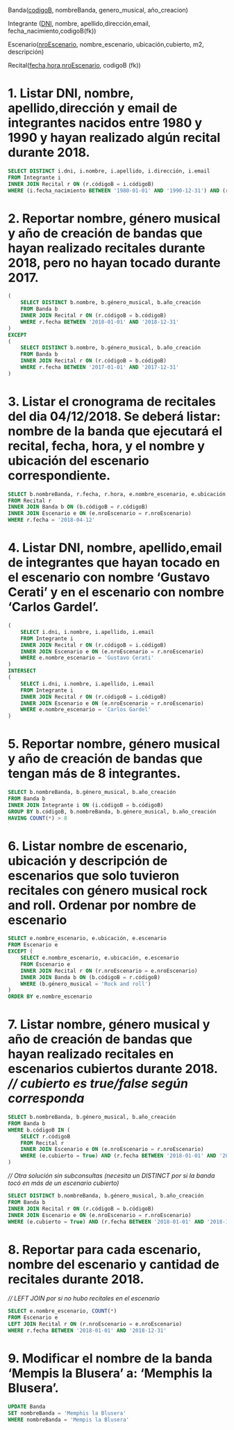 Banda(<ins>codigoB</ins>, nombreBanda, genero_musical, año_creacion)

Integrante (<ins>DNI</ins>, nombre, apellido,dirección,email, fecha_nacimiento,codigoB(fk))

Escenario(<ins>nroEscenario</ins>, nombre_escenario, ubicación,cubierto, m2, descripción)

Recital(<ins>fecha,hora,nroEscenario</ins>, codigoB (fk))

# 1. Listar DNI, nombre, apellido,dirección y email de integrantes nacidos entre 1980 y 1990 y hayan realizado algún recital durante 2018.

```sql
SELECT DISTINCT i.dni, i.nombre, i.apellido, i.dirección, i.email
FROM Integrante i
INNER JOIN Recital r ON (r.códigoB = i.códigoB)
WHERE (i.fecha_nacimiento BETWEEN '1980-01-01' AND '1990-12-31') AND (r.fecha BETWEEN '2018-01-01' AND '2018-12-31')
```

# 2. Reportar nombre, género musical y año de creación de bandas que hayan realizado recitales durante 2018, pero no hayan tocado durante 2017.

```sql
(
    SELECT DISTINCT b.nombre, b.género_musical, b.año_creación
    FROM Banda b
    INNER JOIN Recital r ON (r.códigoB = b.códigoB)
    WHERE r.fecha BETWEEN '2018-01-01' AND '2018-12-31'
)
EXCEPT
(
    SELECT DISTINCT b.nombre, b.género_musical, b.año_creación
    FROM Banda b
    INNER JOIN Recital r ON (r.códigoB = b.códigoB)
    WHERE r.fecha BETWEEN '2017-01-01' AND '2017-12-31'
)
```

# 3. Listar el cronograma de recitales del dia 04/12/2018. Se deberá listar: nombre de la banda que ejecutará el recital, fecha, hora, y el nombre y ubicación del escenario correspondiente.

```sql
SELECT b.nombreBanda, r.fecha, r.hora, e.nombre_escenario, e.ubicación
FROM Recital r
INNER JOIN Banda b ON (b.códigoB = r.códigoB)
INNER JOIN Escenario e ON (e.nroEscenario = r.nroEscenario)
WHERE r.fecha = '2018-04-12'
```

# 4. Listar DNI, nombre, apellido,email de integrantes que hayan tocado en el escenario con nombre ‘Gustavo Cerati’ y en el escenario con nombre ‘Carlos Gardel’.

```sql
(
    SELECT i.dni, i.nombre, i.apellido, i.email
    FROM Integrante i
    INNER JOIN Recital r ON (r.códigoB = i.códigoB)
    INNER JOIN Escenario e ON (e.nroEscenario = r.nroEscenario)
    WHERE e.nombre_escenario = 'Gustavo Cerati'
)
INTERSECT
(
    SELECT i.dni, i.nombre, i.apellido, i.email
    FROM Integrante i
    INNER JOIN Recital r ON (r.códigoB = i.códigoB)
    INNER JOIN Escenario e ON (e.nroEscenario = r.nroEscenario)
    WHERE e.nombre_escenario = 'Carlos Gardel'
)
```

# 5. Reportar nombre, género musical y año de creación de bandas que tengan más de 8 integrantes.

```sql
SELECT b.nombreBanda, b.género_musical, b.año_creación
FROM Banda b
INNER JOIN Integrante i ON (i.códigoB = b.códigoB)
GROUP BY b.códigoB, b.nombreBanda, b.género_musical, b.año_creación
HAVING COUNT(*) > 8
```

# 6. Listar nombre de escenario, ubicación y descripción de escenarios que solo tuvieron recitales con género musical rock and roll. Ordenar por nombre de escenario

```sql
SELECT e.nombre_escenario, e.ubicación, e.escenario
FROM Escenario e
EXCEPT (
    SELECT e.nombre_escenario, e.ubicación, e.escenario
    FROM Escenario e
    INNER JOIN Recital r ON (r.nroEscenario = e.nroEscenario)
    INNER JOIN Banda b ON (b.códigoB = r.códigoB)
    WHERE (b.género_musical = 'Rock and roll')
)
ORDER BY e.nombre_escenario
```

# 7. Listar nombre, género musical y año de creación de bandas que hayan realizado recitales en escenarios cubiertos durante 2018. *// cubierto es true/false según corresponda*

```sql
SELECT b.nombreBanda, b.género_musical, b.año_creación
FROM Banda b
WHERE b.códigoB IN (
    SELECT r.códigoB
    FROM Recital r
    INNER JOIN Escenario e ON (e.nroEscenario = r.nroEscenario)
    WHERE (e.cubierto = True) AND (r.fecha BETWEEN '2018-01-01' AND '2018-12-31')
)
```

*// Otra solución sin subconsultas (necesita un DISTINCT por si la banda tocó en más de un escenario cubierto)*

```sql
SELECT DISTINCT b.nombreBanda, b.género_musical, b.año_creación
FROM Banda b
INNER JOIN Recital r ON (r.códigoB = b.códigoB)
INNER JOIN Escenario e ON (e.nroEscenario = r.nroEscenario)
WHERE (e.cubierto = True) AND (r.fecha BETWEEN '2018-01-01' AND '2018-12-31')
```

# 8. Reportar para cada escenario, nombre del escenario y cantidad de recitales durante 2018.

*// LEFT JOIN por si no hubo recitales en el escenario*

```sql
SELECT e.nombre_escenario, COUNT(*)
FROM Escenario e
LEFT JOIN Recital r ON (r.nroEscenario = e.nroEscenario)
WHERE r.fecha BETWEEN '2018-01-01' AND '2018-12-31'
```

# 9. Modificar el nombre de la banda ‘Mempis la Blusera’ a: ‘Memphis la Blusera’.

```sql
UPDATE Banda
SET nombreBanda = 'Memphis la Blusera'
WHERE nombreBanda = 'Mempis la Blusera'
```